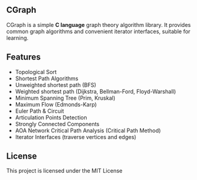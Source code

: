## CGraph
CGraph is a simple **C language** graph theory algorithm library.
It provides common graph algorithms and convenient iterator interfaces, suitable for learning.

## Features
- Topological Sort
- Shortest Path Algorithms
- Unweighted shortest path (BFS)
- Weighted shortest path (Dijkstra, Bellman-Ford, Floyd-Warshall)
- Minimum Spanning Tree (Prim, Kruskal)
- Maximum Flow (Edmonds-Karp)
- Euler Path & Circuit
- Articulation Points Detection
- Strongly Connected Components
- AOA Network Critical Path Analysis (Critical Path Method)
- Iterator Interfaces (traverse vertices and edges)

## License
This project is licensed under the MIT License